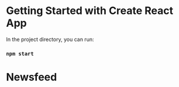# Getting Started with Create React App

In the project directory, you can run:

### `npm start`

# Newsfeed


